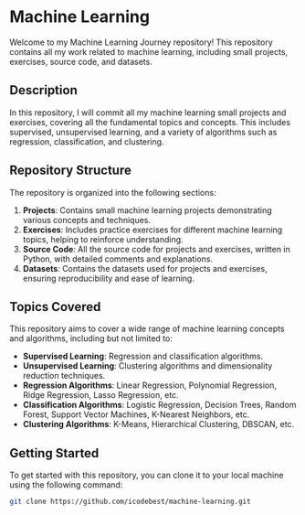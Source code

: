 # Machine Learning

Welcome to my Machine Learning Journey repository! This repository contains all my work related to machine learning, including small projects, exercises, source code, and datasets.

## Description
In this repository, I will commit all my machine learning small projects and exercises, covering all the fundamental topics and concepts. This includes supervised, unsupervised learning, and a variety of algorithms such as regression, classification, and clustering.

## Repository Structure
The repository is organized into the following sections:

1. **Projects**: Contains small machine learning projects demonstrating various concepts and techniques.
2. **Exercises**: Includes practice exercises for different machine learning topics, helping to reinforce understanding.
3. **Source Code**: All the source code for projects and exercises, written in Python, with detailed comments and explanations.
4. **Datasets**: Contains the datasets used for projects and exercises, ensuring reproducibility and ease of learning.

## Topics Covered
This repository aims to cover a wide range of machine learning concepts and algorithms, including but not limited to:

- **Supervised Learning**: Regression and classification algorithms.
- **Unsupervised Learning**: Clustering algorithms and dimensionality reduction techniques.
- **Regression Algorithms**: Linear Regression, Polynomial Regression, Ridge Regression, Lasso Regression, etc.
- **Classification Algorithms**: Logistic Regression, Decision Trees, Random Forest, Support Vector Machines, K-Nearest Neighbors, etc.
- **Clustering Algorithms**: K-Means, Hierarchical Clustering, DBSCAN, etc.

## Getting Started
To get started with this repository, you can clone it to your local machine using the following command:
```bash
git clone https://github.com/icodebest/machine-learning.git
